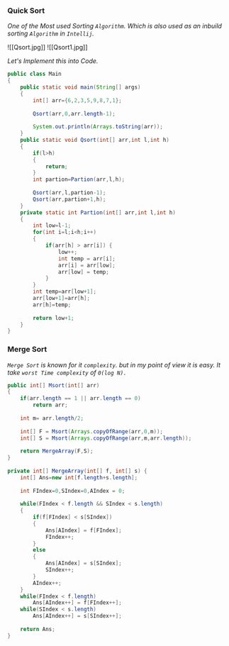 ### Quick Sort

*One of the Most used Sorting `Algorithm`. Which is also used as an inbuild sorting `Algorithm` in `Intellij`.*

![[Qsort.jpg]]
![[Qsort1.jpg]]


*Let's Implement this into Code.*

```java
public class Main
{
	public static void main(String[] args)
	{
		int[] arr={6,2,3,5,9,8,7,1};
		
		Qsort(arr,0,arr.length-1);
		
		System.out.println(Arrays.toString(arr));
	}
	public static void Qsort(int[] arr,int l,int h)
	{
		if(l>h)
		{
			return;
		}
		int partion=Partion(arr,l,h);
		
		Qsort(arr,l,partion-1);
		Qsort(arr,partion+1,h);
	}
	private static int Partion(int[] arr,int l,int h)
	{
		int low=l-1;  
		for(int i=l;i<h;i++)  
		{  
		    if(arr[h] > arr[i]) {  
		        low++;  
		        int temp = arr[i];  
		        arr[i] = arr[low];  
		        arr[low] = temp;  
		    }  
		}  
		int temp=arr[low+1];  
		arr[low+1]=arr[h];  
		arr[h]=temp;  
		
		return low+1;
	}
}
```

### Merge Sort

*`Merge Sort` is known for it `complexity`. but in my point of view it is easy. It take `worst Time complexity` of `0(log N).`*

```java 
public int[] Msort(int[] arr)  
{  
    if(arr.length == 1 || arr.length == 0)  
        return arr;  
  
    int m= arr.length/2;  
  
    int[] F = Msort(Arrays.copyOfRange(arr,0,m));  
    int[] S = Msort(Arrays.copyOfRange(arr,m,arr.length));  
  
    return MergeArray(F,S);  
}  
  
private int[] MergeArray(int[] f, int[] s) {  
    int[] Ans=new int[f.length+s.length];  
  
    int FIndex=0,SIndex=0,AIndex = 0;  
  
    while(FIndex < f.length && SIndex < s.length)  
    {  
        if(f[FIndex] < s[SIndex])  
        {  
            Ans[AIndex] = f[FIndex];  
            FIndex++;  
        }  
        else  
        {  
            Ans[AIndex] = s[SIndex];  
            SIndex++;  
        }  
        AIndex++;  
    }  
    while(FIndex < f.length)  
        Ans[AIndex++] = f[FIndex++];  
    while(SIndex < s.length)  
        Ans[AIndex++] = s[SIndex++];  
  
    return Ans;  
}
```
